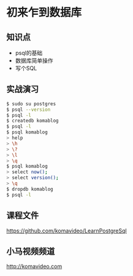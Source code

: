 初来乍到数据库
=============

## 知识点

* psql的基础
* 数据库简单操作
* 写个SQL

## 实战演习

~~~bash
$ sudo su postgres
$ psql --version
$ psql -l
$ createdb komablog
$ psql -l
$ psql komablog
> help
> \h
> \?
> \l
> \q
$ psql komablog
> select now();
> select version();
> \q
$ dropdb komablog
$ psql -l
~~~

## 课程文件

https://github.com/komavideo/LearnPostgreSql

## 小马视频频道

http://komavideo.com
